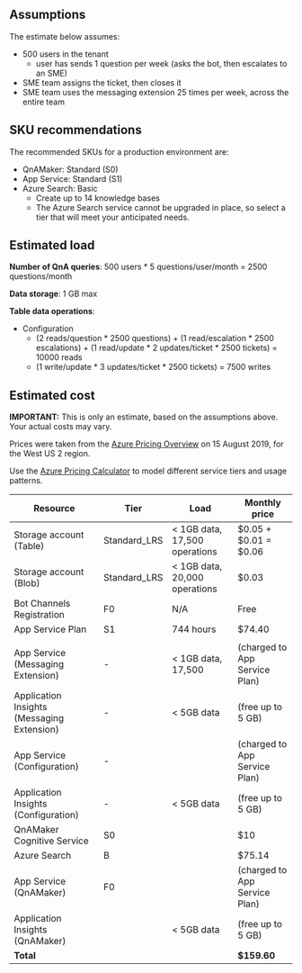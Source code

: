 


## Assumptions

The estimate below assumes:

-   500 users in the tenant
    -   user has sends 1 question per week (asks the bot, then escalates to an SME)
-   SME team assigns the ticket, then closes it
-   SME team uses the messaging extension 25 times per week, across the entire team

## [](/wiki/costestimate#sku-recommendations)SKU recommendations

The recommended SKUs for a production environment are:

-   QnAMaker: Standard (S0)
-   App Service: Standard (S1)
-   Azure Search: Basic
    -   Create up to 14 knowledge bases
    -   The Azure Search service cannot be upgraded in place, so select a tier that will meet your anticipated needs.

## [](/wiki/costestimate#estimated-load)Estimated load

**Number of QnA queries**: 500 users * 5 questions/user/month = 2500 questions/month

**Data storage**: 1 GB max

**Table data operations**:

-   Configuration
    -   (2 reads/question * 2500 questions) + (1 read/escalation * 2500 escalations) + (1 read/update * 2 updates/ticket * 2500 tickets) = 10000 reads
    -   (1 write/update * 3 updates/ticket * 2500 tickets) = 7500 writes

## [](/wiki/costestimate#estimated-cost)Estimated cost

**IMPORTANT:**  This is only an estimate, based on the assumptions above. Your actual costs may vary.

Prices were taken from the  [Azure Pricing Overview](https://azure.microsoft.com/en-us/pricing/)  on 15 August 2019, for the West US 2 region.

Use the  [Azure Pricing Calculator](https://azure.com/e/4ce8461223f440cf93db7760868fabcf)  to model different service tiers and usage patterns.


|  Resource |  Tier |  Load |  Monthly price |   
|---|---|---|---|
|  Storage account (Table)| Standard_LRS|< 1GB data, 17,500 operations|  $0.05 + $0.01 = $0.06 |
|Storage account (Blob)|Standard_LRS|< 1GB data, 20,000 operations|$0.03|
|  Bot Channels Registration | F0  |  N/A | Free  |
|  App Service Plan | S1  | 744 hours  | $74.40  |
|||
|  App Service (Messaging Extension)| -|< 1GB data, 17,500  |(charged to App Service Plan)|
|  Application Insights (Messaging Extension) | -  |  < 5GB data | (free up to 5 GB)|
|  App Service (Configuration) | - | | (charged to App Service Plan)    |
|Application Insights (Configuration)|-|< 5GB data|(free up to 5 GB)|
|QnAMaker Cognitive Service|S0||$10|
|Azure Search|B||$75.14|
|App Service (QnAMaker)|F0||(charged to App Service Plan)|
|Application Insights (QnAMaker)||< 5GB data|(free up to 5 GB)|
|**Total**|||**$159.60**|









